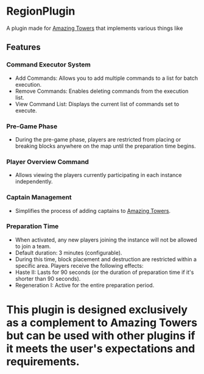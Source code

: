 # RegionPlugin
 A plugin made for [Amazing Towers](https://github.com/katanya04/The-Towers)  that implements various things like
## Features
### Command Executor System
- Add Commands: Allows you to add multiple commands to a list for batch execution.
- Remove Commands: Enables deleting commands from the execution list.
- View Command List: Displays the current list of commands set to execute.

### Pre-Game Phase
- During the pre-game phase, players are restricted from placing or breaking blocks anywhere on the map until the preparation time begins.

### Player Overview Command
- Allows viewing the players currently participating in each instance independently.

### Captain Management
- Simplifies the process of adding captains to [Amazing Towers](https://github.com/katanya04/The-Towers).

### Preparation Time
- When activated, any new players joining the instance will not be allowed to join a team.
- Default duration: 3 minutes (configurable).
- During this time, block placement and destruction are restricted within a specific area.
Players receive the following effects:
- Haste II: Lasts for 90 seconds (or the duration of preparation time if it's shorter than 90 seconds).
- Regeneration I: Active for the entire preparation period.

# This plugin is designed exclusively as a complement to Amazing Towers but can be used with other plugins if it meets the user's expectations and requirements.
